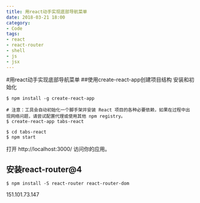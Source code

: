 ```yaml
---
title: 用react动手实现底部导航菜单
date: 2018-03-21 18:00
category:
- Code
tags:
- react
- react-router
- shell
- js
- jsx
---
```

#用react动手实现底部导航菜单
##使用create-react-app创建项目结构
安装和初始化
```
$ npm install -g create-react-app

# 注意：工具会自动初始化一个脚手架并安装 React 项目的各种必要依赖，如果在过程中出现网络问题，请尝试配置代理或使用其他 npm registry。
$ create-react-app tabs-react

$ cd tabs-react
$ npm start
```
打开 http://localhost:3000/ 访问你的应用。
## 安装react-router@4
```
$ npm install -S react-router react-router-dom
```


151.101.73.147